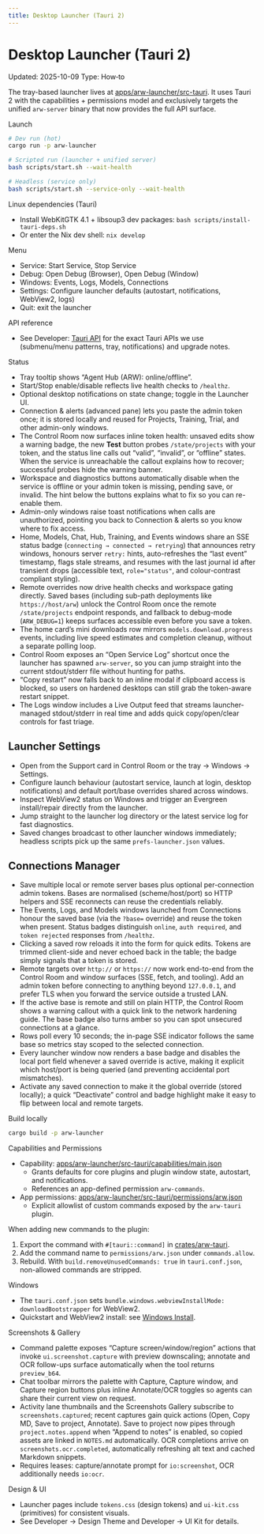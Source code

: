```yaml
---
title: Desktop Launcher (Tauri 2)
---
```


# Desktop Launcher (Tauri 2)
Updated: 2025-10-09
Type: How‑to

The tray-based launcher lives at [apps/arw-launcher/src-tauri](https://github.com/t3hw00t/ARW/blob/main/apps/arw-launcher/src-tauri). It uses Tauri 2 with the capabilities + permissions model and exclusively targets the unified `arw-server` binary that now provides the full API surface.

Launch
```bash
# Dev run (hot)
cargo run -p arw-launcher

# Scripted run (launcher + unified server)
bash scripts/start.sh --wait-health

# Headless (service only)
bash scripts/start.sh --service-only --wait-health
```

Linux dependencies (Tauri)
- Install WebKitGTK 4.1 + libsoup3 dev packages: `bash scripts/install-tauri-deps.sh`
- Or enter the Nix dev shell: `nix develop`

Menu
- Service: Start Service, Stop Service
- Debug: Open Debug (Browser), Open Debug (Window)
- Windows: Events, Logs, Models, Connections
- Settings: Configure launcher defaults (autostart, notifications, WebView2, logs)
- Quit: exit the launcher

API reference
- See Developer: [Tauri API](../developer/tauri_api.md) for the exact Tauri APIs we use (submenu/menu patterns, tray, notifications) and upgrade notes.

Status
- Tray tooltip shows “Agent Hub (ARW): online/offline”.
- Start/Stop enable/disable reflects live health checks to `/healthz`.
- Optional desktop notifications on state change; toggle in the Launcher UI.
- Connection & alerts (advanced pane) lets you paste the admin token once; it is stored locally and reused for Projects, Training, Trial, and other admin-only windows.
- The Control Room now surfaces inline token health: unsaved edits show a warning badge, the new **Test** button probes `/state/projects` with your token, and the status line calls out “valid”, “invalid”, or “offline” states. When the service is unreachable the callout explains how to recover; successful probes hide the warning banner.
- Workspace and diagnostics buttons automatically disable when the service is offline or your admin token is missing, pending save, or invalid. The hint below the buttons explains what to fix so you can re-enable them.
- Admin-only windows raise toast notifications when calls are unauthorized, pointing you back to Connection & alerts so you know where to fix access.
- Home, Models, Chat, Hub, Training, and Events windows share an SSE status badge (`connecting → connected → retrying`) that announces retry windows, honours server `retry:` hints, auto-refreshes the “last event” timestamp, flags stale streams, and resumes with the last journal id after transient drops (accessible text, `role="status"`, and colour-contrast compliant styling).
- Remote overrides now drive health checks and workspace gating directly. Saved bases (including sub-path deployments like `https://host/arw`) unlock the Control Room once the remote `/state/projects` endpoint responds, and fallback to debug-mode (`ARW_DEBUG=1`) keeps surfaces accessible even before you save a token.
- The home card’s mini downloads row mirrors `models.download.progress` events, including live speed estimates and completion cleanup, without a separate polling loop.
- Control Room exposes an “Open Service Log” shortcut once the launcher has spawned `arw-server`, so you can jump straight into the current stdout/stderr file without hunting for paths.
- “Copy restart” now falls back to an inline modal if clipboard access is blocked, so users on hardened desktops can still grab the token-aware restart snippet.
- The Logs window includes a Live Output feed that streams launcher-managed stdout/stderr in real time and adds quick copy/open/clear controls for fast triage.

## Launcher Settings

- Open from the Support card in Control Room or the tray → Windows → Settings.
- Configure launch behaviour (autostart service, launch at login, desktop notifications) and default port/base overrides shared across windows.
- Inspect WebView2 status on Windows and trigger an Evergreen install/repair directly from the launcher.
- Jump straight to the launcher log directory or the latest service log for fast diagnostics.
- Saved changes broadcast to other launcher windows immediately; headless scripts pick up the same `prefs-launcher.json` values.

## Connections Manager

- Save multiple local or remote server bases plus optional per-connection admin tokens. Bases are normalised (scheme/host/port) so HTTP helpers and SSE reconnects can reuse the credentials reliably.
- The Events, Logs, and Models windows launched from Connections honour the saved base (via the `?base=` override) and reuse the token when present. Status badges distinguish `online`, `auth required`, and `token rejected` responses from `/healthz`.
- Clicking a saved row reloads it into the form for quick edits. Tokens are trimmed client-side and never echoed back in the table; the badge simply signals that a token is stored.
- Remote targets over `http://` or `https://` now work end-to-end from the Control Room and window surfaces (SSE, fetch, and tooling). Add an admin token before connecting to anything beyond `127.0.0.1`, and prefer TLS when you forward the service outside a trusted LAN.
- If the active base is remote and still on plain HTTP, the Control Room shows a warning callout with a quick link to the network hardening guide. The base badge also turns amber so you can spot unsecured connections at a glance.
- Rows poll every 10 seconds; the in-page SSE indicator follows the same base so metrics stay scoped to the selected connection.
- Every launcher window now renders a base badge and disables the local port field whenever a saved override is active, making it explicit which host/port is being queried (and preventing accidental port mismatches).
- Activate any saved connection to make it the global override (stored locally); a quick “Deactivate” control and badge highlight make it easy to flip between local and remote targets.

Build locally
```bash
cargo build -p arw-launcher
```

Capabilities and Permissions
- Capability: [apps/arw-launcher/src-tauri/capabilities/main.json](https://github.com/t3hw00t/ARW/blob/main/apps/arw-launcher/src-tauri/capabilities/main.json)
  - Grants defaults for core plugins and plugin window state, autostart, and notifications.
  - References an app-defined permission `arw-commands`.
- App permissions: [apps/arw-launcher/src-tauri/permissions/arw.json](https://github.com/t3hw00t/ARW/blob/main/apps/arw-launcher/src-tauri/permissions/arw.json)
  - Explicit allowlist of custom commands exposed by the `arw-tauri` plugin.

When adding new commands to the plugin:
1) Export the command with `#[tauri::command]` in [crates/arw-tauri](https://github.com/t3hw00t/ARW/blob/main/crates/arw-tauri).
2) Add the command name to `permissions/arw.json` under `commands.allow`.
3) Rebuild. With `build.removeUnusedCommands: true` in `tauri.conf.json`, non-allowed commands are stripped.

Windows
- The `tauri.conf.json` sets `bundle.windows.webviewInstallMode: downloadBootstrapper` for WebView2.
 - Quickstart and WebView2 install: see [Windows Install](windows_install.md).

Screenshots & Gallery
- Command palette exposes “Capture screen/window/region” actions that invoke `ui.screenshot.capture` with preview downscaling; annotate and OCR follow-ups surface automatically when the tool returns `preview_b64`.
- Chat toolbar mirrors the palette with Capture, Capture window, and Capture region buttons plus inline Annotate/OCR toggles so agents can share their current view on request.
- Activity lane thumbnails and the Screenshots Gallery subscribe to `screenshots.captured`; recent captures gain quick actions (Open, Copy MD, Save to project, Annotate). Save to project now pipes through `project.notes.append` when “Append to notes” is enabled, so copied assets are linked in `NOTES.md` automatically. OCR completions arrive on `screenshots.ocr.completed`, automatically refreshing alt text and cached Markdown snippets.
- Requires leases: capture/annotate prompt for `io:screenshot`, OCR additionally needs `io:ocr`.

Design & UI
- Launcher pages include `tokens.css` (design tokens) and `ui-kit.css` (primitives) for consistent visuals.
- See Developer → Design Theme and Developer → UI Kit for details.

